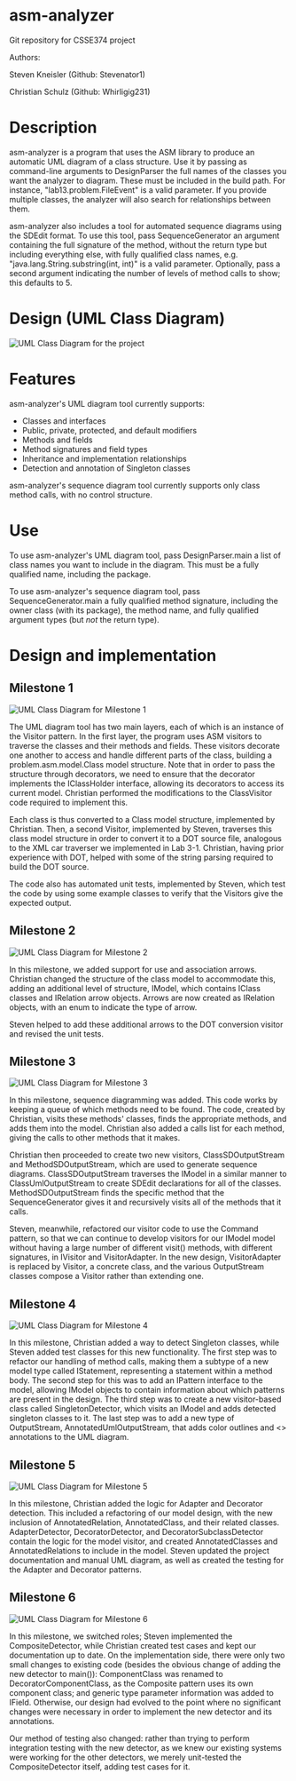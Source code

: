 # asm-analyzer
Git repository for CSSE374 project

Authors:

Steven Kneisler (Github: Stevenator1)

Christian Schulz (Github: Whirligig231)

# Description

asm-analyzer is a program that uses the ASM library to produce an automatic UML diagram of a class structure. Use it by passing as command-line arguments to DesignParser the full names of the classes you want the analyzer to diagram. These must be included in the build path. For instance, "lab13.problem.FileEvent" is a valid parameter. If you provide multiple classes, the analyzer will also search for relationships between them.

asm-analyzer also includes a tool for automated sequence diagrams using the SDEdit format. To use this tool, pass SequenceGenerator an argument containing the full signature of the method, without the return type but including everything else, with fully qualified class names, e.g. "java.lang.String.substring(int, int)" is a valid parameter. Optionally, pass a second argument indicating the number of levels of method calls to show; this defaults to 5.

# Design (UML Class Diagram)

![UML Class Diagram for the project](./AsmAnalyzer/docs/project_manual.png)

# Features

asm-analyzer's UML diagram tool currently supports:

- Classes and interfaces
- Public, private, protected, and default modifiers
- Methods and fields
- Method signatures and field types
- Inheritance and implementation relationships
- Detection and annotation of Singleton classes

asm-analyzer's sequence diagram tool currently supports only class method calls, with no control structure.

# Use

To use asm-analyzer's UML diagram tool, pass DesignParser.main a list of class names you want to include in the diagram. This must be a fully qualified name, including the package.

To use asm-analyzer's sequence diagram tool, pass SequenceGenerator.main a fully qualified method signature, including the owner class (with its package), the method name, and fully qualified argument types (but *not* the return type).

# Design and implementation

## Milestone 1

![UML Class Diagram for Milestone 1](./AsmAnalyzer/docs/old_diagrams/project_manual_01.png)

The UML diagram tool has two main layers, each of which is an instance of the Visitor pattern. In the first layer, the program uses ASM visitors to traverse the classes and their methods and fields. These visitors decorate one another to access and handle different parts of the class, building a problem.asm.model.Class model structure. Note that in order to pass the structure through decorators, we need to ensure that the decorator implements the IClassHolder interface, allowing its decorators to access its current model. Christian performed the modifications to the ClassVisitor code required to implement this.

Each class is thus converted to a Class model structure, implemented by Christian. Then, a second Visitor, implemented by Steven, traverses this class model structure in order to convert it to a DOT source file, analogous to the XML car traverser we implemented in Lab 3-1. Christian, having prior experience with DOT, helped with some of the string parsing required to build the DOT source.

The code also has automated unit tests, implemented by Steven, which test the code by using some example classes to verify that the Visitors give the expected output.

## Milestone 2

![UML Class Diagram for Milestone 2](./AsmAnalyzer/docs/old_diagrams/project_manual_02.png)

In this milestone, we added support for use and association arrows. Christian changed the structure of the class model to accommodate this, adding an additional level of structure, IModel, which contains IClass classes and IRelation arrow objects. Arrows are now created as IRelation objects, with an enum to indicate the type of arrow.

Steven helped to add these additional arrows to the DOT conversion visitor and revised the unit tests.

## Milestone 3

![UML Class Diagram for Milestone 3](./AsmAnalyzer/docs/old_diagrams/project_manual_03.png)

In this milestone, sequence diagramming was added. This code works by keeping a queue of which methods need to be found. The code, created by Christian, visits these methods' classes, finds the appropriate methods, and adds them into the model. Christian also added a calls list for each method, giving the calls to other methods that it makes.

Christian then proceeded to create two new visitors, ClassSDOutputStream and MethodSDOutputStream, which are used to generate sequence diagrams. ClassSDOutputStream traverses the IModel in a similar manner to ClassUmlOutputStream to create SDEdit declarations for all of the classes. MethodSDOutputStream finds the specific method that the SequenceGenerator gives it and recursively visits all of the methods that it calls.

Steven, meanwhile, refactored our visitor code to use the Command pattern, so that we can continue to develop visitors for our IModel model without having a large number of different visit() methods, with different signatures, in IVisitor and VisitorAdapter. In the new design, VisitorAdapter is replaced by Visitor, a concrete class, and the various OutputStream classes compose a Visitor rather than extending one.

## Milestone 4

![UML Class Diagram for Milestone 4](./AsmAnalyzer/docs/old_diagrams/project_manual_04.png)

In this milestone, Christian added a way to detect Singleton classes, while Steven added test classes for this new functionality. The first step was to refactor our handling of method calls, making them a subtype of a new model type called IStatement, representing a statement within a method body. The second step for this was to add an IPattern interface to the model, allowing IModel objects to contain information about which patterns are present in the design. The third step was to create a new visitor-based class called SingletonDetector, which visits an IModel and adds detected singleton classes to it. The last step was to add a new type of OutputStream, AnnotatedUmlOutputStream, that adds color outlines and <<Singleton>> annotations to the UML diagram.

## Milestone 5

![UML Class Diagram for Milestone 5](./AsmAnalyzer/docs/old_diagrams/project_manual_05.png)

In this milestone, Christian added the logic for Adapter and Decorator detection.  This included a refactoring of our model design, with the new inclusion of AnnotatedRelation, AnnotatedClass, and their related classes.  AdapterDetector, DecoratorDetector, and DecoratorSubclassDetector contain the logic for the model visitor, and created AnnotatedClasses and AnnotatedRelations to include in the model.  Steven updated the project documentation and manual UML diagram, as well as created the testing for the Adapter and Decorator patterns.

## Milestone 6

![UML Class Diagram for Milestone 6](./AsmAnalyzer/docs/project_manual.png)

In this milestone, we switched roles; Steven implemented the CompositeDetector, while Christian created test cases and kept our documentation up to date. On the implementation side, there were only two small changes to existing code (besides the obvious change of adding the new detector to main()): ComponentClass was renamed to DecoratorComponentClass, as the Composite pattern uses its own component class; and generic type parameter information was added to IField. Otherwise, our design had evolved to the point where no significant changes were necessary in order to implement the new detector and its annotations.

Our method of testing also changed: rather than trying to perform integration testing with the new detector, as we knew our existing systems were working for the other detectors, we merely unit-tested the CompositeDetector itself, adding test cases for it.